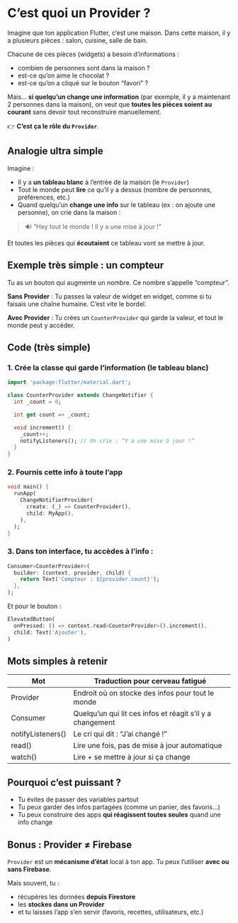 # **C’est quoi un Provider ?**

Imagine que ton application Flutter, c’est une maison.
Dans cette maison, il y a plusieurs pièces : salon, cuisine, salle de bain.

Chacune de ces pièces (widgets) a besoin d’informations :

* combien de personnes sont dans la maison ?
* est-ce qu’on aime le chocolat ?
* est-ce qu’on a cliqué sur le bouton “favori” ?

Mais… **si quelqu’un change une information** (par exemple, il y a maintenant 2 personnes dans la maison),
on veut que **toutes les pièces soient au courant** sans devoir tout reconstruire manuellement.

👉 **C’est ça le rôle du `Provider`**.



##  **Analogie ultra simple**

Imagine :

* Il y a **un tableau blanc** à l’entrée de la maison (le `Provider`)
* Tout le monde peut **lire** ce qu’il y a dessus (nombre de personnes, préférences, etc.)
* Quand quelqu’un **change une info** sur le tableau (ex : on ajoute une personne), on crie dans la maison :

> 🔊 “Hey tout le monde ! Il y a une mise à jour !”

Et toutes les pièces qui **écoutaient** ce tableau vont se mettre à jour.



## **Exemple très simple : un compteur**

Tu as un bouton qui augmente un nombre.
Ce nombre s’appelle “compteur”.

**Sans Provider** :
Tu passes la valeur de widget en widget, comme si tu faisais une chaîne humaine. C’est vite le bordel.

**Avec Provider** :
Tu crées un `CounterProvider` qui garde la valeur, et tout le monde peut y accéder.



##  **Code (très simple)**

### 1. Crée la classe qui garde l’information (le tableau blanc)

```dart
import 'package:flutter/material.dart';

class CounterProvider extends ChangeNotifier {
  int _count = 0;

  int get count => _count;

  void increment() {
    _count++;
    notifyListeners(); // On crie : “Y a une mise à jour !”
  }
}
```

### 2. Fournis cette info à toute l’app

```dart
void main() {
  runApp(
    ChangeNotifierProvider(
      create: (_) => CounterProvider(),
      child: MyApp(),
    ),
  );
}
```

### 3. Dans ton interface, tu accèdes à l’info :

```dart
Consumer<CounterProvider>(
  builder: (context, provider, child) {
    return Text('Compteur : ${provider.count}');
  },
);
```

Et pour le bouton :

```dart
ElevatedButton(
  onPressed: () => context.read<CounterProvider>().increment(),
  child: Text('Ajouter'),
)
```



##  **Mots simples à retenir**

| Mot               | Traduction pour cerveau fatigué                           |
| ----------------- | --------------------------------------------------------- |
| Provider          | Endroit où on stocke des infos pour tout le monde         |
| Consumer          | Quelqu’un qui lit ces infos et réagit s’il y a changement |
| notifyListeners() | Le cri qui dit : “J’ai changé !”                          |
| read()            | Lire une fois, pas de mise à jour automatique             |
| watch()           | Lire + se mettre à jour si ça change                      |



##  Pourquoi c’est puissant ?

* Tu évites de passer des variables partout
* Tu peux garder des infos partagées (comme un panier, des favoris…)
* Tu peux construire des apps **qui réagissent toutes seules** quand une info change



## Bonus : Provider ≠ Firebase

`Provider` est un **mécanisme d’état** local à ton app.
Tu peux l’utiliser **avec ou sans Firebase**.

Mais souvent, tu :

* récupères les données **depuis Firestore**
* les **stockes dans un Provider**
* et tu laisses l’app s’en servir (favoris, recettes, utilisateurs, etc.)


